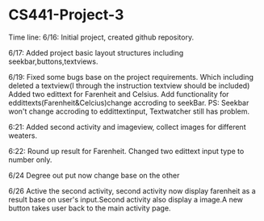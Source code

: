 # CS441-Project-3

Time line:
6/16: Initial project, created github repository. 

6/17: Added project basic layout structures including seekbar,buttons,textviews.

6/19: Fixed some bugs base on the project requirements. Which including deleted a textview(I through the instruction textview should be included) Added two edittext for Farenheit and Celsius. Add functionality for eddittexts(Farenheit&Celcius)change accroding to seekBar. PS: Seekbar won't change accroding to eddittextinput, Textwatcher still has problem.

6:21: Added second activity and imageview, collect images for different weaters.

6:22: Round up result for Farenheit. Changed two edittext input type to number only.

6/24  Degree out put now change base on the other

6/26 Active the second activity, second activity now display farenheit as a result base on user's input.Second activity also display a image.A new button takes user back to the main activity page.


